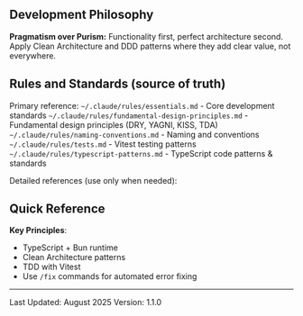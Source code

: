 ## Development Philosophy

**Pragmatism over Purism:** Functionality first, perfect architecture second. Apply Clean Architecture and DDD patterns where they add clear value, not everywhere.

## Rules and Standards (source of truth)

Primary reference:
`~/.claude/rules/essentials.md` - Core development standards
`~/.claude/rules/fundamental-design-principles.md` - Fundamental design principles (DRY, YAGNI, KISS, TDA)
`~/.claude/rules/naming-conventions.md` - Naming and conventions
`~/.claude/rules/tests.md` - Vitest testing patterns
`~/.claude/rules/typescript-patterns.md` - TypeScript code patterns & standards

<!-- `~/.claude/rules/object-calisthenics.md` - Object-oriented best practices -->
<!-- `~/.claude/rules/git-workflow.md` - Git workflow, commit standards, branching -->

Detailed references (use only when needed):

<!-- `~/.claude/rules/api-standards.md` - Padrões HTTP/API específicos
`~/.claude/rules/clean-architecture.md` - Clean Architecture, DDD, CQRS concepts & examples
`~/.claude/rules/database-drizzle.md` - Drizzle specifics
`~/.claude/rules/database-sql.md` - SQL Raw queries (mesmo usando Drizzle)
`~/.claude/rules/folder-structure.md` - Project organization
`~/.claude/rules/logging.md` - Winston logging patterns
`~/.claude/rules/solid.md` - SOLID principles with examples -->

<!-- `~/.claude/rules/react.md` - React/frontend specifics -->

## Quick Reference

**Key Principles**:

- TypeScript + Bun runtime
- Clean Architecture patterns
- TDD with Vitest
- Use `/fix` commands for automated error fixing

---

Last Updated: August 2025
Version: 1.1.0
